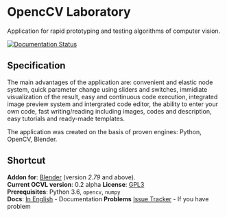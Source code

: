 # OpencCV Laboratory

Application for rapid prototyping and testing algorithms of computer vision.


[![Documentation Status](https://readthedocs.org/projects/opencv-laboratory/badge/?version=latest)](http://opencv-laboratory.readthedocs.io/en/latest/?badge=latest)


## Specification
The main advantages of the application are: 
convenient and elastic node system, 
quick parameter change using sliders and switches, 
immidiate visualization of the result, easy and continuous code execution, 
integrated image preview system and intergrated code editor, 
the ability to enter your own code, fast writing/reading including images, codes and description, 
easy tutorials and ready-made templates. 

The application was created on the basis of proven engines: Python, OpenCV, Blender.


## Shortcut

**Addon for**: [Blender](http://blender.org)  (version *2.79* and above).  
**Current OCVL version**: 0.2 alpha
**License**: [GPL3](http://www.gnu.org/licenses/quick-guide-gplv3.html)   
**Prerequisites**: Python 3.6, `opencv`, `numpy`  
**Docs**: [In English](http://opencv-laboratory.readthedocs.io/) - Documentation
**Problems** [Issue Tracker](https://github.com/feler404/ocvl-addon/issues) - If you have problem